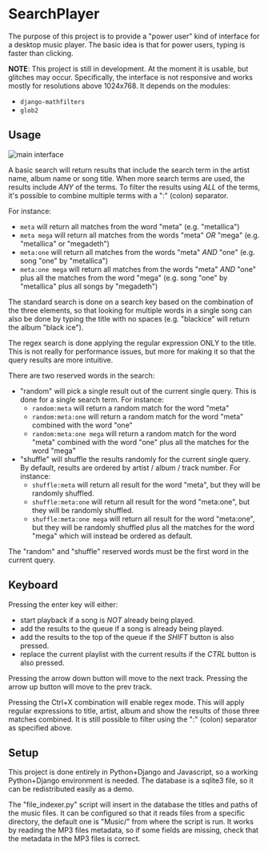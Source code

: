 # SearchPlayer

The purpose of this project is to provide a "power user" kind of interface for a desktop music player.
The basic idea is that for power users, typing is faster than clicking.

**NOTE**: This project is still in development. At the moment it is usable, but glitches may occur. Specifically, the interface is not responsive and works mostly for resolutions above 1024x768.
It depends on the modules:
  - `django-mathfilters`
  - `glob2`

## Usage

![main interface](https://raw.githubusercontent.com/codezapper/PythonCodeExercises/master/SearchPlayer/search_player_screenshot.png)

A basic search will return results that include the search term in the artist name, album name or song title.
When more search terms are used, the results include *ANY* of the terms.
To filter the results using *ALL* of the terms, it's possible to combine multiple terms with a ":" (colon) separator.

For instance:
  - `meta` will return all matches from the word "meta" (e.g. "metallica")
  - `meta mega` will return all matches from the words "meta" *OR* "mega" (e.g. "metallica" or "megadeth")
  - `meta:one` will return all matches from the words "meta" *AND* "one" (e.g. song "one" by "metallica")
  - `meta:one mega` will return all matches from the words "meta" *AND* "one" plus all the matches from the word "mega" (e.g. song "one" by "metallica" plus all songs by "megadeth")

The standard search is done on a search key based on the combination of the three elements, so that looking for multiple words
in a single song can also be done by typing the title with no spaces (e.g. "blackice" will return the album "black ice").

The regex search is done applying the regular expression ONLY to the title.
This is not really for performance issues, but more for making it so that the query results are more intuitive.

There are two reserved words in the search:
  - "random" will pick a single result out of the current single query. This is done for a single search term. For instance:
    - `random:meta` will return a random match for the word "meta"
    - `random:meta:one` will return a random match for the word "meta" combined with the word "one"
    - `random:meta:one mega` will return a random match for the word "meta" combined with the word "one" plus all the matches for the word "mega"
  - "shuffle" will shuffle the results randomly for the current single query. By default, results are ordered by artist / album / track number. For instance:
    - `shuffle:meta` will return all result for the word "meta", but they will be randomly shuffled.
    - `shuffle:meta:one` will return all result for the word "meta:one", but they will be randomly shuffled.
    - `shuffle:meta:one mega` will return all result for the word "meta:one", but they will be randomly shuffled plus all the matches for the word "mega" which will instead be ordered as default.

The "random" and "shuffle" reserved words must be the first word in the current query.

## Keyboard

Pressing the enter key will either:
  - start playback if a song is *NOT* already being played.
  - add the results to the queue if a song is already being played.
  - add the results to the top of the queue if the *SHIFT* button is also pressed.
  - replace the current playlist with the current results if the *CTRL* button is also pressed.

Pressing the arrow down button will move to the next track.
Pressing the arrow up button will move to the prev track.

Pressing the Ctrl+X combination will enable regex mode. This will apply regular expressions to title, artist, album and show the results of those three matches combined. It is still possible to filter using the ":" (colon) separator as specified above.

## Setup

This project is done entirely in Python+Django and Javascript, so a working Python+Django environment is needed.
The database is a sqlite3 file, so it can be redistributed easily as a demo.

The "file_indexer.py" script will insert in the database the titles and paths of the music files.
It can be configured so that it reads files from a specific directory, the default one is "Music/" from where the script is run.
It works by reading the MP3 files metadata, so if some fields are missing, check that the metadata in the MP3 files is correct.

